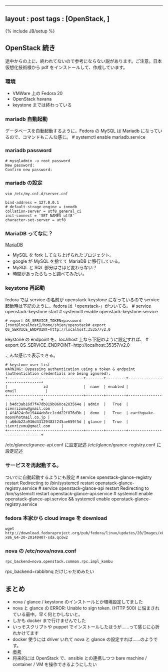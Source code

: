 
---
layout : post
tags : [OpenStack, ]
---

{% include JB/setup %}

## OpenStack 続き

途中からの上に、終われてないので参考にならない説があります。ご注意。日本仮想化技術様から pdf をインストールして、作成しています。

### 環境

* VMWare 上の Fedora 20
* OpenStack havana
* keystone までは終わっている

### mariadb 自動起動

データベースを自動起動するように。Fedora の MySQL は Mariadb になっているので、コマンドもこんな感じ。
    # systemctl enable mariadb.service


### mariadb password

    # mysqladmin -u root password
    New password:
    Confirm new password:


### mariadb の設定

    vim /etc/my.cnf.d/server.cnf
    
    bind-address = 127.0.0.1
    # default-strage-engine = innodb
    collation-server = utf8_general_ci
    init-connect = 'SET NAMES utf8'
    character-set-server = utf8

### MariaDB ってなに？

[MariaDB](https://mariadb.com/about)

* MySQL を fork して立ち上げられたプロジェクト。
* google が MySQL を捨てて MariaDB に移行している。
* MySQL と SQL 部分はさほど変わらない？
* 時間があったらもっと調べてみたい。

### keystone 再起動

fedora では service の名前が openstack-keystone になっているので service 起動時は下記のように。fedora は「openstack-」がついてる。
    # service openstack-keystone start
    # systemctl enable openstack-keystone.service

    # export OS_SERVICE_TOKEN=password
    [root@localhost]/home/shien/openstack# export OS_SERVICE_ENDPOINT=http://localhost:35357/v2.0

keystone の endpoint を、localhost 上なら下記のように設定すれば、
    # export OS\_SERVICE\_ENDPOINT=http://localhost:35357/v2.0

こんな感じで表示できる。

    # keystone user-list
    WARNING: Bypassing authentication using a token & endpoint (authentication credentials are being ignored).
    +----------------------------------+--------+---------+-------------------------------+
    |                id                |  name  | enabled |             email             |
    +----------------------------------+--------+---------+-------------------------------+
    | b4dc3ab16d7f47db819b860ce283564e | admin  |   True  |      sienrizumu@gmail.com     |
    | 4f4824c0e19444eb8cc1cdd22f876d3b |  demo  |   True  | earthquake-moon@hotmail.co.jp |
    | a66db22a936d43129483f245ae659f5d | glance |   True  |      sienrizumu@gmail.com     |
    +----------------------------------+--------+---------+-------------------------------+


/etc/glance/grance-api.conf に設定記述
/etc/glance/grance-registry.conf に設定記述


### サービスを再起動する。

ついでに自動起動するようにも設定
    # service openstack-glance-registry restart
    Redirecting to /bin/systemctl restart  openstack-glance-registry.service
    # service openstack-glance-api restart
    Redirecting to /bin/systemctl restart  openstack-glance-api.service
    # systemctl enable openstack-glance-api.service && systemctl enable openstack-glance-registry.service

### fedora 本家から cloud image を download

    wget http://download.fedoraproject.org/pub/fedora/linux/updates/20/Images/x86_64/Fedora-x86_64-20-20140407-sda.qcow2

### nova の /etc/nova/nova.conf

    rpc_backend=nova.openstack.common.rpc.impl_kombu
rpc_backend=rabbitmq だけじゃだめみたい


## まとめ

* nova / glance / keystone のインストールとか環境設定してました
* nova と glance の ERROR: Unable to sign token. (HTTP 500) に悩まされている最中。早く何とかしないと。
* しかも docker まで行けませんでした
* いっそスクリプトや puppet でインストールしたほうが……って感じに心折れかけてます
* docker 使うには driver いれて nova と glance の設定すれば……のようです。
* [参考](https://wiki.openstack.org/wiki/Docker#Installing_Docker_for_OpenStack)
* 将来的には OpenStack で、ansible との連携しつつ bare machine / container / VM を操作できるようにしたい
